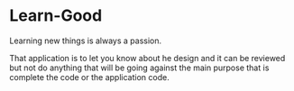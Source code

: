 # Learn-Good
Learning new things is always a passion.

That application is to let you know about he design and it can
be reviewed but not do anything that will be going against
the main purpose that is complete the code or the application
code.

